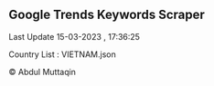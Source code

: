 

## Google Trends Keywords Scraper 
 
Last Update 15-03-2023 , 17:36:25

Country List :
VIETNAM.json



© Abdul Muttaqin 
